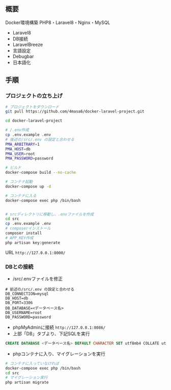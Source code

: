 ## 概要

Docker環境構築
PHP8・Laravel8・Nginx・MySQL
- Laravel8
- DB接続
- LaravelBreeze
- 言語設定
- Debugbar
- 日本語化

## 手順
### プロジェクトの立ち上げ

```bash
# プロジェクトをダウンロード
git pull https://github.com/4masa6/docker-laravel-project.git

cd docker-laravel-project

# /.env作成
cp .env.example .env
# 後述の/src/.env の設定と合わせる
PMA_ARBITRARY=1
PMA_HOST=db
PMA_USER=root
PMA_PASSWORD=password

# ビルド
docker-compose build --no-cache

# コンテナ起動
docker-compose up -d

# コンテナに入る
docker-compose exec php /bin/bash


# srcディレクトリに移動し、.envファイルを作成
cd src
cp .env.example .env
# composerインストール
composer install
# APP_KEY作成
php artisan key:generate
```

URL
`http://127.0.0.1:8000/`

### DBとの接続

- /src/.envファイルを修正
```plain:/src/.env
# 前述の/src/.env の設定と合わせる
DB_CONNECTION=mysql
DB_HOST=db
DB_PORT=3306
DB_DATABASE=<データベース名>
DB_USERNAME=root
DB_PASSWORD=password
```

- phpMyAdminに接続 `http://127.0.0.1:8086/`
- 上部「DB」タブより、下記SQLを実行
```sql
CREATE DATABASE <データベース名> DEFAULT CHARACTER SET utf8mb4 COLLATE utf8mb4_unicode_ci
```

- phpコンテナに入り、マイグレーションを実行
```bash
# コンテナに入っていなければ
docker-compose exec php /bin/bash
cd src
# マイグレーション実行
php artisan migrate
```